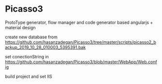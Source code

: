 # Picasso3
ProtoType generator, flow manager and code generator based angularjs + material design




create new database from 
https://github.com/hasanzadegan/Picasso3/tree/master/scripts/picasso2_backup_2019_10_28_010003_5395391.bak


set conectionString in
https://github.com/hasanzadegan/Picasso3/blob/master/WebApp/Web.config

build project and set IIS

